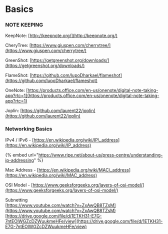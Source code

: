 # Basics

### NOTE KEEPING

KeepNote: [http://keepnote.org/](http://keepnote.org/)

CheryTree: [https://www.giuspen.com/cherrytree/](https://www.giuspen.com/cherrytree/)

GreenShot: [https://getgreenshot.org/downloads/](https://getgreenshot.org/downloads/)

FlameShot: [https://github.com/lupoDharkael/flameshot](https://github.com/lupoDharkael/flameshot)

OneNote: [https://products.office.com/en-us/onenote/digital-note-taking-app?rtc=1](https://products.office.com/en-us/onenote/digital-note-taking-app?rtc=1)

Joplin: [https://github.com/laurent22/joplin](https://github.com/laurent22/joplin)

### Networking Basics

IPv4 / IPv6 - [https://en.wikipedia.org/wiki/IP\_address](https://en.wikipedia.org/wiki/IP_address)

{% embed url="https://www.ripe.net/about-us/press-centre/understanding-ip-addressing" %}

Mac Address - [https://en.wikipedia.org/wiki/MAC\_address](https://en.wikipedia.org/wiki/MAC_address)

OSI Model - [https://www.geeksforgeeks.org/layers-of-osi-model/](https://www.geeksforgeeks.org/layers-of-osi-model/)

Subnetting   
[https://www.youtube.com/watch?v=ZxAwQB8TZsM](https://www.youtube.com/watch?v=ZxAwQB8TZsM)  
[https://drive.google.com/file/d/1ETKH31-E7G-7ntEOlWGZcDZWuukmeHFe/view](https://drive.google.com/file/d/1ETKH31-E7G-7ntEOlWGZcDZWuukmeHFe/view)

###  



